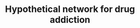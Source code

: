 ---
annotations:
- type: Pathway Ontology
  value: substance dependence pathway
authors:
- MaintBot
- Christine Chichester
- Egonw
- Eweitz
description: Adapted from figure 2 in [http://www.ploscompbiol.org/article/info:doi/10.1371/journal.pcbi.0040002
  Li et al.].
last-edited: 2021-05-16
organisms:
- Rattus norvegicus
redirect_from:
- /index.php/Pathway:WP1281
- /instance/WP1281
schema-jsonld:
- '@context': https://schema.org/
  '@id': https://wikipathways.github.io/pathways/WP1281.html
  '@type': Dataset
  creator:
    '@type': Organization
    name: WikiPathways
  description: Adapted from figure 2 in [http://www.ploscompbiol.org/article/info:doi/10.1371/journal.pcbi.0040002
    Li et al.].
  keywords:
  - Map2k2
  - Grin2b
  - Grm1
  - Gria4
  - Mapk1
  - Map2k1
  - Gs
  - Ppa1
  - Drd4
  - GRIA1
  - Grm5
  - Zhx2
  - Prkce
  - Camk4
  - Camk2b
  - Adcy1
  - Grin2d
  - Gi
  - Prkaca
  - Nisch
  - Drd2
  - Gria3
  - Drd1a
  - Creb1
  - D-Glutamate
  - Grin2c
  - Adcy8
  - Acta1
  - Ca++
  - Grin2a
  - Gria2
  - Krit1
  - connexin
  - Terf2ip
  - Cyclic AMP
  - Mapk3
  - Grin1
  license: CC0
  name: Hypothetical network for drug addiction
seo: CreativeWork
title: Hypothetical network for drug addiction
wpid: WP1281
---